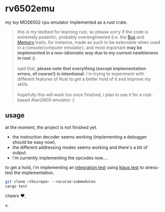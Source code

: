 # rv6502emu

my toy MOS6502 cpu emulator implemented as a rust crate.

> this is my testbed for learning rust, so please sorry if the code is extremely pedantic, probably overengineered (i.e. the [Bus](./src/bus.rs) and [Memory](./src/memory.rs) traits, for instance, made as such to be extensible when used in a console/computer emulator), and most important **may be implemented in a non-idiomatic way due to my current newbieness in rust :)**.<br><br>
said that, **please note that everything (except implementation errors, of course!) is intentional**: i'm trying to experiment with different features of Rust to get a better hold of it and improve my skills.<br><br>
hopefully this will work too once finished, i plan to use it for a rust-based Atari2600 emulator :)

## usage

at the moment, the project is not finished yet.

- the instruction decoder seems working (implementing a debugger should be easy now).
- the different addressing modes seems working and there's a bit of output.
- i'm currently implementing the opcodes now....

to get a hold, i'm implementing an [integration test](./tests/test.rs) using [klaus test](https://github.com/Klaus2m5/6502_65C02_functional_tests) to stress-test the implementation.

~~~bash
git clone <thisrepo> --recurse-submodules
cargo test
~~~

cheers :heart:,

v.

